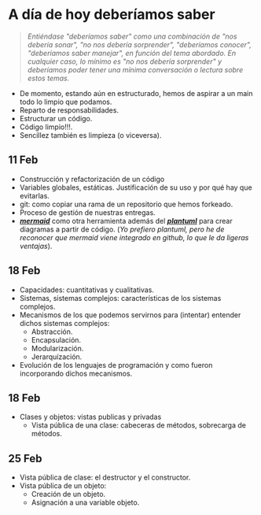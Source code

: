 # A día de hoy deberíamos saber

> *Entiéndase "deberíamos saber" como una combinación de "nos debería sonar", "no nos debería sorprender", "deberíamos conocer", "deberíamos saber manejar", en función del tema abordado. En cualquier caso, lo mínimo es "no nos debería sorprender" y deberíamos poder tener una mínima conversación o lectura sobre estos temas.*

- De momento, estando aún en estructurado, hemos de aspirar a un main todo lo limpio que podamos.
- Reparto de responsabilidades.
- Estructurar un código.
- Código limpio!!!.
- Sencillez también es limpieza (o viceversa).

## 11 Feb

- Construcción y refactorización de un código
- Variables globales, estáticas. Justificación de su uso y por qué hay que evitarlas.
- git: como copiar una rama de un repositorio que hemos forkeado.
- Proceso de gestión de nuestras entregas.
- [***mermaid***](https://mermaid.js.org/) como otra herramienta además del [***plantuml***](https://plantuml.com/es/) para crear diagramas a partir de código. (*Yo prefiero plantuml, pero he de reconocer que mermaid viene integrado en github, lo que le da ligeras ventajas*).

## 18 Feb

- Capacidades: cuantitativas y cualitativas.
- Sistemas, sistemas complejos: características de los sistemas complejos.
- Mecanismos de los que podemos servirnos para (intentar) entender dichos sistemas complejos:
  - Abstracción.
  - Encapsulación.
  - Modularización.
  - Jerarquízación.
- Evolución de los lenguajes de programación y como fueron incorporando dichos mecanismos.

## 18 Feb

- Clases y objetos: vistas publicas y privadas
  - Vista pública de una clase: cabeceras de métodos, sobrecarga de métodos.

## 25 Feb

- Vista pública de clase: el destructor y el constructor.
- Vista pública de un objeto:
  - Creación de un objeto.
  - Asignación a una variable objeto.
 
